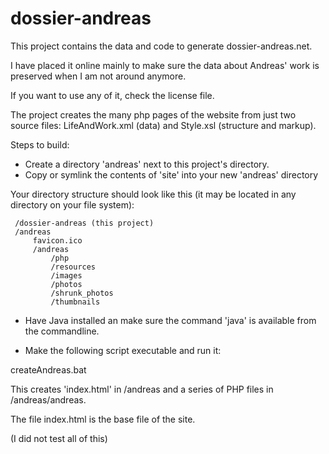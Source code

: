 # dossier-andreas

This project contains the data and code to generate dossier-andreas.net.

I have placed it online mainly to make sure the data about Andreas' work is preserved when I am not around anymore.

If you want to use any of it, check the license file.

The project creates the many php pages of the website from just two source files: LifeAndWork.xml (data) and Style.xsl (structure and markup).

Steps to build:

* Create a directory 'andreas' next to this project's directory.
* Copy or symlink the contents of 'site' into your new 'andreas' directory

Your directory structure should look like this (it may be located in any directory on your file system):
```
 /dossier-andreas (this project)
 /andreas
     favicon.ico
     /andreas
         /php
         /resources
         /images
         /photos
         /shrunk_photos
         /thumbnails
```

* Have Java installed an make sure the command 'java' is available from the commandline.

* Make the following script executable and run it:

 createAndreas.bat

This creates 'index.html' in /andreas and a series of PHP files in /andreas/andreas.

The file index.html is the base file of the site.

(I did not test all of this)
